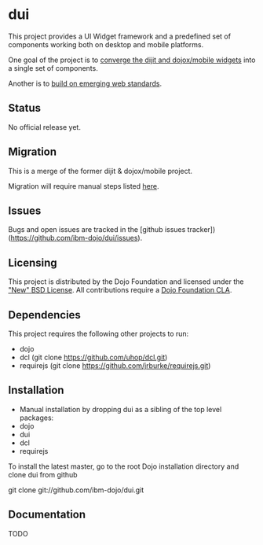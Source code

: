 # dui

This project provides a UI Widget framework and a predefined set of components working both on desktop and mobile platforms.

One goal of the project is to
[converge the dijit and dojox/mobile widgets](https://docs.google.com/document/d/1_kgrX25ylxuhtZCRrqAoABMaSdgxjAQgpyd0Ap4xvZU/edit#)
into a single set of components.

Another is to
[build on emerging web standards](https://docs.google.com/document/d/1kqe3Oq7W6lg-JY_iqMl5G7SxGTD0uQ6FFIoP4KPAkUw/edit#heading=h.ct7kwnepj0cc).

## Status

No official release yet.

## Migration

This is a merge of the former dijit & dojox/mobile project.

Migration will require manual steps listed [here](docs/migration.md).

## Issues

Bugs and open issues are tracked in the
[github issues tracker])(https://github.com/ibm-dojo/dui/issues).

## Licensing

This project is distributed by the Dojo Foundation and licensed under the ["New" BSD License](https://github.com/dojo/dojo/blob/master/LICENSE#L13-L41).
All contributions require a [Dojo Foundation CLA](http://dojofoundation.org/about/claForm).

## Dependencies

This project requires the following other projects to run:
 * dojo
 * dcl    (git clone https://github.com/uhop/dcl.git)
 * requirejs (git clone https://github.com/jrburke/requirejs.git)

## Installation

* Manual installation by dropping dui as a sibling of the top level packages:
 * dojo
 * dui
 * dcl
 * requirejs

To install the latest master, go to the root Dojo installation directory and clone dui from github

 git clone git://github.com/ibm-dojo/dui.git

## Documentation

TODO
